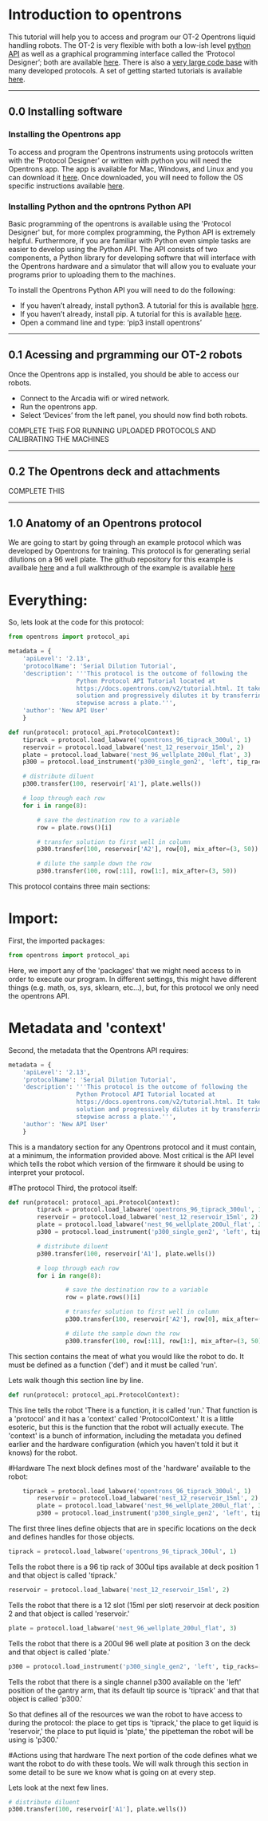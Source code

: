 # Introduction to opentrons

This tutorial will help you to access and program our OT-2 Opentrons liquid handling robots. The OT-2 is very flexible with both a low-ish level [python API](https://docs.opentrons.com/v2/) as well as a graphical programming interface called the ‘Protocol Designer’; both are available [here](https://opentrons.com/protocols/).  There is also a [very large code base](https://protocols.opentrons.com/) with many developed protocols. A set of getting started tutorials is available [here](https://support.opentrons.com/s/ot2-get-started).

---
## 0.0 Installing software

### Installing the Opentrons app

To access and program the Opentrons instruments using protocols written with the 'Protocol Designer' or written with python you will need the Opentrons app. The app is available for Mac, Windows, and Linux and you can download it [here](https://opentrons.com/ot-app/).
Once downloaded, you will need to follow the OS specific instructions available [here](https://support.opentrons.com/s/article/Get-started-Download-and-install-the-Opentrons-App).

### Installing Python and the opntrons Python API

Basic programming of the opentrons is available using the 'Protocol Designer' but, for more complex programming, the Python API is extremely helpful. Furthermore, if you are familiar with Python even simple tasks are easier to develop using the Python API.
The API consists of two components, a Python library for developing softwre that will interface with the Opentrons hardware and a simulator that will allow you to evaluate your programs prior to uploading them to the machines.

To install the Opentrons Python API you will need to do the following:
- If you haven’t already, install python3.  A tutorial for this is available [here](https://realpython.com/installing-python/).
- If you haven’t already, install pip.  A tutorial for this is available [here](https://pip.pypa.io/en/stable/installation/).
- Open a command line and type: ‘pip3 install opentrons’

---
## 0.1 Acessing and prgramming our OT-2 robots

Once the Opentrons app is installed, you should be able to access our robots.
- Connect to the Arcadia wifi or wired network.
- Run the opentrons app.
- Select ‘Devices’ from the left panel, you should now find both robots.

COMPLETE THIS FOR RUNNING UPLOADED PROTOCOLS AND CALIBRATING THE MACHINES

---
## 0.2 The Opentrons deck and attachments

COMPLETE THIS

---
## 1.0 Anatomy of an Opentrons protocol

We are going to start by going through an example protocol which was developed by Opentrons for training.
This protocol is for generating serial dilutions on a 96 well plate.
The github repository for this example is availbale [here](https://github.com/Opentrons/opentrons/blob/edge/api/docs/v2/example_protocols/dilution_tutorial.py)
and a full walkthrough of the example is available [here](https://docs.opentrons.com/v2/tutorial.html#tutorial)

# Everything:
So, lets look at the code for this protocol:

```python
from opentrons import protocol_api

metadata = {
    'apiLevel': '2.13',
    'protocolName': 'Serial Dilution Tutorial',
    'description': '''This protocol is the outcome of following the
                   Python Protocol API Tutorial located at
                   https://docs.opentrons.com/v2/tutorial.html. It takes a
                   solution and progressively dilutes it by transferring it
                   stepwise across a plate.''',
    'author': 'New API User'
    }

def run(protocol: protocol_api.ProtocolContext):
	tiprack = protocol.load_labware('opentrons_96_tiprack_300ul', 1)
	reservoir = protocol.load_labware('nest_12_reservoir_15ml', 2)
	plate = protocol.load_labware('nest_96_wellplate_200ul_flat', 3)
	p300 = protocol.load_instrument('p300_single_gen2', 'left', tip_racks=[tiprack])

	# distribute diluent
	p300.transfer(100, reservoir['A1'], plate.wells())

	# loop through each row
	for i in range(8):

		# save the destination row to a variable
		row = plate.rows()[i]

		# transfer solution to first well in column
		p300.transfer(100, reservoir['A2'], row[0], mix_after=(3, 50))

		# dilute the sample down the row
		p300.transfer(100, row[:11], row[1:], mix_after=(3, 50))
```

This protocol contains three main sections:

# Import:
First, the imported packages:
```python
from opentrons import protocol_api
```
Here, we import any of the 'packages' that we might need access to in order to execute our program. In different settings, this might have different things (e.g. math, os, sys, sklearn, etc...), but, for this protocol we only need the opentrons API.

# Metadata and 'context'
Second, the metadata that the Opentrons API requires:
```python
metadata = {
    'apiLevel': '2.13',
    'protocolName': 'Serial Dilution Tutorial',
    'description': '''This protocol is the outcome of following the
                   Python Protocol API Tutorial located at
                   https://docs.opentrons.com/v2/tutorial.html. It takes a
                   solution and progressively dilutes it by transferring it
                   stepwise across a plate.''',
    'author': 'New API User'
    }
```
This is a mandatory section for any Opentrons protocol and it must contain, at a minimum, the information provided above. Most critical is the API level which tells the robot which version of the firmware it should be using to interpret your protocol.

#The protocol
Third, the protocol itself:
```python
def run(protocol: protocol_api.ProtocolContext):
        tiprack = protocol.load_labware('opentrons_96_tiprack_300ul', 1)
        reservoir = protocol.load_labware('nest_12_reservoir_15ml', 2)
        plate = protocol.load_labware('nest_96_wellplate_200ul_flat', 3)
        p300 = protocol.load_instrument('p300_single_gen2', 'left', tip_racks=[tiprack])

        # distribute diluent
        p300.transfer(100, reservoir['A1'], plate.wells())

        # loop through each row
        for i in range(8):

                # save the destination row to a variable
                row = plate.rows()[i]

                # transfer solution to first well in column
                p300.transfer(100, reservoir['A2'], row[0], mix_after=(3, 50))

                # dilute the sample down the row
                p300.transfer(100, row[:11], row[1:], mix_after=(3, 50))    
```
This section contains the meat of what you would like the robot to do.  It must be defined as a function ('def') and it must be called 'run'.

Lets walk though this section line by line.

```python
def run(protocol: protocol_api.ProtocolContext):
```
This line tells the robot 'There is a function, it is called 'run.' That function is a 'protocol' and it has a 'context' called 'ProtocolContext.'
It is a little esoteric, but this is the function that the robot will actually execute.  The 'context' is a bunch of information, including the metadata you defined earlier and the hardware configuration (which you haven't told it but it knows) for the robot.

#Hardware
The next block defines most of the 'hardware' available to the robot:
```python
	tiprack = protocol.load_labware('opentrons_96_tiprack_300ul', 1)
        reservoir = protocol.load_labware('nest_12_reservoir_15ml', 2)
        plate = protocol.load_labware('nest_96_wellplate_200ul_flat', 3)
        p300 = protocol.load_instrument('p300_single_gen2', 'left', tip_racks=[tiprack]) 
```

The first three lines define objects that are in specific locations on the deck and defines handles for those objects.
```python
tiprack = protocol.load_labware('opentrons_96_tiprack_300ul', 1)
```
Tells the robot there is a 96 tip rack of 300ul tips available at deck position 1 and that object is called 'tiprack.'
```python
reservoir = protocol.load_labware('nest_12_reservoir_15ml', 2)
```
Tells the robot that there is a 12 slot (15ml per slot) reservoir at deck position 2 and that object is called 'reservoir.'
```python
plate = protocol.load_labware('nest_96_wellplate_200ul_flat', 3)
```
Tells the robot that there is a 200ul 96 well plate at position 3 on the deck and that object is called 'plate.'
```python
p300 = protocol.load_instrument('p300_single_gen2', 'left', tip_racks=[tiprack]) 
```
Tells the robot that there is a single channel p300 available on the 'left' position of the gantry arm, that its default tip source is 'tiprack' and that that object is called 'p300.'

So that defines all of the resources we wan the robot to have access to during the protocol: the place to get tips is 'tiprack,' the place to get liquid is 'reservoir,' the place to put liquid is 'plate,' the pipetteman the robot will be using is 'p300.'

#Actions using that hardware
The next portion of the code defines what we want the robot to do with these tools.
We will walk through this section in some detail to be sure we know what is going on at every step.

Lets look at the next few lines.
```python
# distribute diluent
p300.transfer(100, reservoir['A1'], plate.wells())
```

